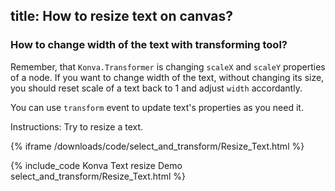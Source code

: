 title: How to resize text on canvas?
---

### How to change width of the text with transforming tool?

Remember, that `Konva.Transformer` is changing `scaleX` and `scaleY` properties of a node.
If you want to change width of the text, without changing its size, you should reset scale of a text back to 1 and adjust `width` accordantly. 

You can use `transform` event to update text's properties as you need it.

Instructions: Try to resize a text.

{% iframe /downloads/code/select_and_transform/Resize_Text.html %}

{% include_code Konva Text resize Demo select_and_transform/Resize_Text.html %}